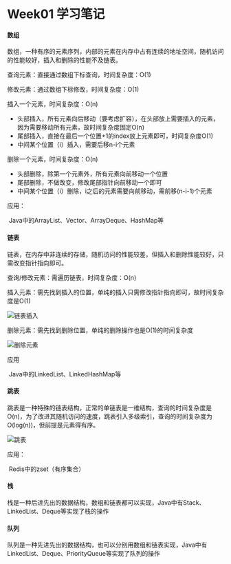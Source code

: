 # Week01 学习笔记

#### 数组

数组，一种有序的元素序列，内部的元素在内存中占有连续的地址空间，随机访问的性能较好，插入和删除的性能不及链表。

查询元素：直接通过数组下标查询，时间复杂度：O(1)

修改元素：通过数组下标修改，时间复杂度：O(1)

插入一个元素，时间复杂度：O(n)

- 头部插入，所有元素向后移动（要考虑扩容），在头部放上需要插入的元素，因为需要移动所有元素，故时间复杂度固定O(n)
- 尾部插入，直接在最后一个位置+1的index放上元素即可，时间复杂度O(1)
- 中间某个位置（i）插入，需要后移n-i个元素

删除一个元素，时间复杂度：O(n)

- 头部删除，除第一个元素外，所有元素向前移动一个位置
- 尾部删除，不做改变，修改尾部指针向前移动一个即可
- 中间某个位置（i）删除，i之后的元素需要向前移动，需前移(n-i-1)个元素

应用：

​	Java中的ArrayList、Vector、ArrayDeque、HashMap等

#### 链表

链表，在内存中非连续的存储，随机访问的性能较差，但插入和删除性能较好，只需改变指针指向即可。

查询/修改元素：需遍历链表，时间复杂度：O(n)

插入元素：需先找到插入的位置，单纯的插入只需修改指针指向即可，故时间复杂度是O(1)

![链表插入]( http://39.97.125.68:88/download/M00/00/00/rBBX2V8mf6WAQ_8xAABs75IBj6w631.png )

删除元素：需先找到删除位置，单纯的删除操作也是O(1)的时间复杂度

![删除元素](http://39.97.125.68:88/download/M00/00/00/rBBX2V8mgoaAT8KEAABu3k5Thzo647.png)

应用

​	Java中的LinkedList、LinkedHashMap等

#### 跳表

跳表是一种特殊的链表结构，正常的单链表是一维结构，查询的时间复杂度是O(n)，为了改进其随机访问的速度，跳表引入多级索引，查询的时间复杂度为O(log(n))，但前提是元素得有序。

![跳表](http://39.97.125.68:88/download/M00/00/00/rBBX2V8mhouAK4O0AAC-K7uvxYw551.png)

应用：

​	Redis中的zset（有序集合）

#### 栈

栈是一种后进先出的数据结构，数组和链表都可以实现，Java中有Stack、LinkedList、Deque等实现了栈的操作

#### 队列

队列是一种先进先出的数据结构，也可以分别用数组和链表实现，Java中有LinkedList、Deque、PriorityQueue等实现了队列的操作

